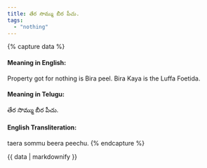 ```yaml
---
title: తేర సొమ్ము బీర పీచు.
tags:
  - "nothing"
---
```


{% capture data %}
#### Meaning in English:
Property got for nothing is Bira peel.
Bira Kaya is the Luffa Foetida.

#### Meaning in Telugu:
తేర సొమ్ము బీర పీచు.

#### English Transliteration:
taera sommu beera peechu.
{% endcapture %}

{{ data | markdownify }}

